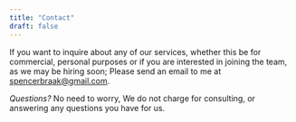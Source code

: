 ```yaml
---
title: "Contact"
draft: false
---
```


If you want to inquire about any of our services, whether this be for commercial, personal purposes or if you are interested in joining the team,
as we may be hiring soon; Please send an email to me at spencerbraak@gmail.com. 

*Questions?* No need to worry, We do not charge for consulting, or answering any questions you have for us.




